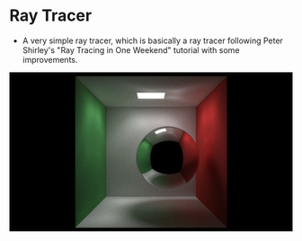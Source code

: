 # Ray Tracer

* A very simple ray tracer, which is basically a ray tracer following Peter Shirley's "Ray Tracing in One Weekend" tutorial with some improvements.

![output result](/output.png)